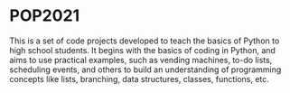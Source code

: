 # POP2021
This is a set of code projects developed to teach the basics of Python to high school students. 
It begins with the basics of coding in Python, and aims to use practical examples, such as vending machines, to-do lists, scheduling events, and others to build an understanding of programming concepts like lists, branching, data structures, classes, functions, etc.
